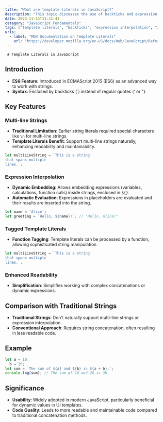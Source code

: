 ```yaml
---
title: "What are template literals in JavaScript?"
description: "This topic discusses the use of backticks and expression interpolation in JavaScript."
date: 2023-11-15T11:32:41
category: "JavaScript Fundamentals"
tags: ["template literals", "backticks", "expression interpolation", "JavaScript"]
urls:
  - label: "MDN Documentation on Template Literals"
    url: "https://developer.mozilla.org/en-US/docs/Web/JavaScript/Reference/Template_literals"
---
```

     # Template Literals in JavaScript

## Introduction

- **ES6 Feature**: Introduced in ECMAScript 2015 (ES6) as an advanced way to work with strings.
- **Syntax**: Enclosed by backticks (\`) instead of regular quotes (' or ").

## Key Features

### Multi-line Strings

- **Traditional Limitation**: Earlier string literals required special characters like `\n` for multi-line strings.
- **Template Literals Benefit**: Support multi-line strings naturally, enhancing readability and maintainability.

```javascript
let multiLineString = `This is a string
that spans multiple
lines.`;
```

### Expression Interpolation

- **Dynamic Embedding**: Allows embedding expressions (variables, calculations, function calls) inside strings, enclosed in `${}`.
- **Automatic Evaluation**: Expressions in placeholders are evaluated and their results are inserted into the string.

```javascript
let name = 'Alice';
let greeting = `Hello, ${name}!`; // "Hello, Alice!"
```

### Tagged Template Literals

- **Function Tagging**: Template literals can be processed by a function, allowing sophisticated string manipulation.

```javascript
let multiLineString = `This is a string
that spans multiple
lines.`;
```

### Enhanced Readability

- **Simplification**: Simplifies working with complex concatenations or dynamic expressions.

## Comparison with Traditional Strings

- **Traditional Strings**: Don't naturally support multi-line strings or expression interpolation.
- **Conventional Approach**: Requires string concatenation, often resulting in less readable code.

## Example

```javascript
let a = 10,
  b = 20;
let sum = `The sum of ${a} and ${b} is ${a + b}.`;
console.log(sum); // The sum of 10 and 20 is 30.
```

## Significance

- **Usability**: Widely adopted in modern JavaScript, particularly beneficial for dynamic values in UI templates.
- **Code Quality**: Leads to more readable and maintainable code compared to traditional concatenation methods.

